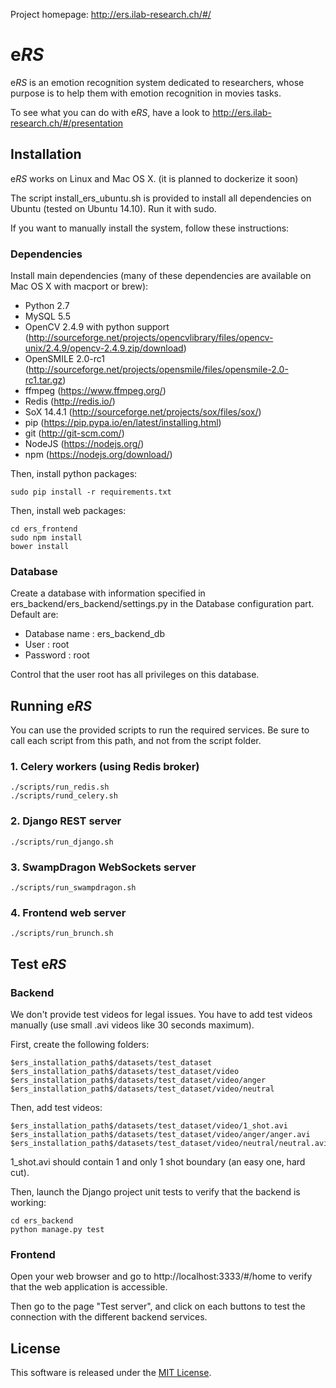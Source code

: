 Project homepage: http://ers.ilab-research.ch/#/

# e*RS*
e*RS* is an emotion recognition system dedicated to researchers, whose purpose is to help them with emotion recognition in movies tasks.

To see what you can do with e*RS*, have a look to http://ers.ilab-research.ch/#/presentation

## Installation
e*RS* works on Linux and Mac OS X. (it is planned to dockerize it soon)

The script install_ers_ubuntu.sh is provided to install all dependencies on Ubuntu (tested on Ubuntu 14.10). Run it with sudo.

If you want to manually install the system, follow these instructions:

### Dependencies
Install main dependencies (many of these dependencies are available on Mac OS X with macport or brew):
* Python 2.7
* MySQL 5.5
* OpenCV 2.4.9 with python support (http://sourceforge.net/projects/opencvlibrary/files/opencv-unix/2.4.9/opencv-2.4.9.zip/download)
* OpenSMILE 2.0-rc1 (http://sourceforge.net/projects/opensmile/files/opensmile-2.0-rc1.tar.gz)
* ffmpeg (https://www.ffmpeg.org/)
* Redis (http://redis.io/)
* SoX 14.4.1 (http://sourceforge.net/projects/sox/files/sox/)
* pip (https://pip.pypa.io/en/latest/installing.html)
* git (http://git-scm.com/)
* NodeJS (https://nodejs.org/)
* npm (https://nodejs.org/download/)

Then, install python packages:
```
sudo pip install -r requirements.txt
```

Then, install web packages:
```
cd ers_frontend
sudo npm install
bower install
```

### Database
Create a database with information specified in ers_backend/ers_backend/settings.py in the Database configuration part. Default are:
* Database name : ers_backend_db
* User          : root
* Password      : root

Control that the user root has all privileges on this database.

## Running e*RS*
You can use the provided scripts to run the required services. Be sure to call each script from this path, and not from the script folder.

### 1. Celery workers (using Redis broker)
```
./scripts/run_redis.sh
./scripts/rund_celery.sh
```

### 2. Django REST server
```
./scripts/run_django.sh
```

### 3. SwampDragon WebSockets server
```
./scripts/run_swampdragon.sh
```

### 4. Frontend web server
```
./scripts/run_brunch.sh
```

## Test e*RS*
### Backend
We don't provide test videos for legal issues. You have to add test videos manually (use small .avi videos like 30 seconds maximum).

First, create the following folders:
```
$ers_installation_path$/datasets/test_dataset
$ers_installation_path$/datasets/test_dataset/video
$ers_installation_path$/datasets/test_dataset/video/anger
$ers_installation_path$/datasets/test_dataset/video/neutral
```

Then, add test videos:
```
$ers_installation_path$/datasets/test_dataset/video/1_shot.avi
$ers_installation_path$/datasets/test_dataset/video/anger/anger.avi
$ers_installation_path$/datasets/test_dataset/video/neutral/neutral.avi
```

1_shot.avi should contain 1 and only 1 shot boundary (an easy one, hard cut).

Then, launch the Django project unit tests to verify that the backend is working:
```
cd ers_backend
python manage.py test
```

### Frontend
Open your web browser and go to http://localhost:3333/#/home to verify that the web application is accessible.

Then go to the page "Test server", and click on each buttons to test the connection with the different backend services.

## License
This software is released under the [MIT License](https://github.com/dumoulinj/ers/blob/master/LICENSE).

